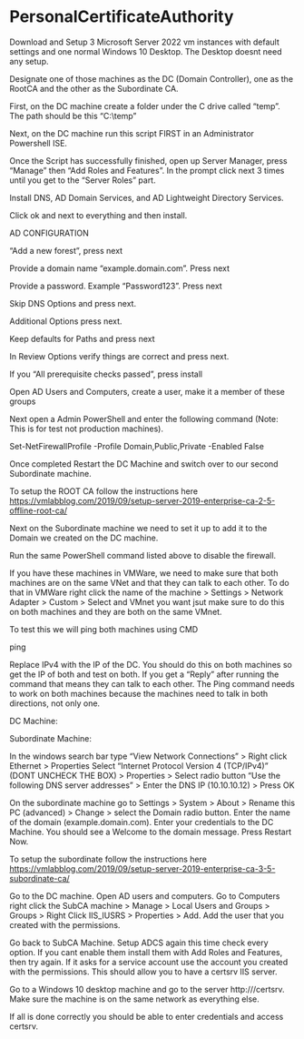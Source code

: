 # PersonalCertificateAuthority

Download and Setup 3 Microsoft Server 2022 vm instances with default settings and one normal Windows 10 Desktop. The Desktop doesnt need any setup.

Designate one of those machines as the DC (Domain Controller), one as the RootCA and the other as the Subordinate CA.

First, on the DC machine create a folder under the C drive called “temp”. The path should be this “C:\temp”

Next, on the DC machine run this script FIRST in an Administrator Powershell ISE.



Once the Script has successfully finished, open up Server Manager, press “Manage” then “Add Roles and Features”. In the prompt click next 3 times until you get to the “Server Roles” part.

Install DNS, AD Domain Services, and AD Lightweight Directory Services.

Click ok and next to everything and then install.

AD CONFIGURATION

“Add a new forest”, press next

Provide a domain name “example.domain.com”. Press next

Provide a password. Example “Password123”. Press next

Skip DNS Options and press next.

Additional Options press next.

Keep defaults for Paths and press next

In Review Options verify things are correct and press next.

If you “All prerequisite checks passed”, press install

Open AD Users and Computers, create a user, make it a member of these groups




Next open a Admin PowerShell and enter the following command (Note: This is for test not production machines).

Set-NetFirewallProfile -Profile Domain,Public,Private -Enabled False

Once completed Restart the DC Machine and switch over to our second Subordinate machine.

To setup the ROOT CA follow the instructions here
https://vmlabblog.com/2019/09/setup-server-2019-enterprise-ca-2-5-offline-root-ca/ 

Next on the Subordinate machine we need to set it up to add it to the Domain we created on the DC machine.

Run the same PowerShell command listed above to disable the firewall. 

If you have these machines in VMWare, we need to make sure that both machines are on the same VNet and that they can talk to each other. To do that in VMWare right click the name of the machine > Settings > Network Adapter > Custom > Select and VMnet you want jsut make sure to do this on both machines and they are both on the same VMnet. 

To test this we will ping both machines using CMD

ping <IPv4>

Replace IPv4 with the IP of the DC. You should do this on both machines so get the IP of both and test on both. If you get a “Reply” after running the command that means they can talk to each other. The Ping command needs to work on both machines because the machines need to talk in both directions, not only one.

DC Machine:



Subordinate Machine:



In the windows search bar type “View Network Connections” > Right click Ethernet > Properties Select “Internet Protocol Version 4 (TCP/IPv4)” (DONT UNCHECK THE BOX) > Properties > Select radio button “Use the following DNS server addresses” > Enter the DNS IP (10.10.10.12) > Press OK

On the subordinate machine go to Settings > System > About > Rename this PC (advanced) > Change > select the Domain radio button. Enter the name of the domain (example.domain.com). Enter your credentials to the DC Machine. You should see a Welcome to the domain message. Press Restart Now.

To setup the subordinate follow the instructions here
https://vmlabblog.com/2019/09/setup-server-2019-enterprise-ca-3-5-subordinate-ca/ 

Go to the DC machine. Open AD users and computers. Go to Computers right click the SubCA machine > Manage > Local Users and Groups > Groups > Right Click IIS_IUSRS > Properties > Add. Add the user that you created with the permissions.



Go back to SubCA Machine. Setup ADCS again this time check every option. If you cant enable them install them with Add Roles and Features, then try again. If it asks for a service account use the account you created with the permissions. This should allow you to have a certsrv IIS server. 

Go to a Windows 10 desktop machine and go to the server http://<subordinate-machine-name>/certsrv. Make sure the machine is on the same network as everything else. 

If all is done correctly you should be able to enter credentials and access certsrv.
